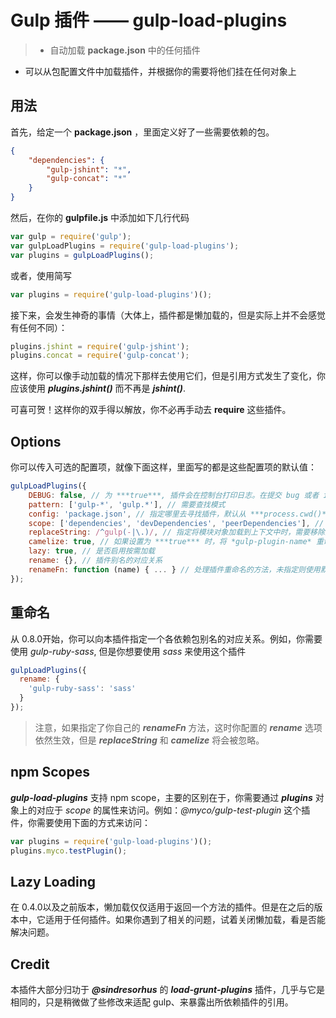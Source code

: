# Gulp 插件 —— gulp-load-plugins

> - 自动加载 **package.json** 中的任何插件
- 可以从包配置文件中加载插件，并根据你的需要将他们挂在任何对象上

## 用法

首先，给定一个 **package.json** ，里面定义好了一些需要依赖的包。

```json
{
    "dependencies": {
        "gulp-jshint": "*",
        "gulp-concat": "*"
    }
}
```

然后，在你的 **gulpfile.js** 中添加如下几行代码

```javascript
var gulp = require('gulp');
var gulpLoadPlugins = require('gulp-load-plugins');
var plugins = gulpLoadPlugins();
```
或者，使用简写

```javascript
var plugins = require('gulp-load-plugins')();
```

接下来，会发生神奇的事情（大体上，插件都是懒加载的，但是实际上并不会感觉有任何不同）：

```javascript
plugins.jshint = require('gulp-jshint');
plugins.concat = require('gulp-concat');
```

这样，你可以像手动加载的情况下那样去使用它们，但是引用方式发生了变化，你应该使用 ***plugins.jshint()*** 而不再是 ***jshint()***.

可喜可贺！这样你的双手得以解放，你不必再手动去 **require** 这些插件。

## Options

你可以传入可选的配置项，就像下面这样，里面写的都是这些配置项的默认值：

```javascript
gulpLoadPlugins({
    DEBUG: false, // 为 ***true***, 插件会在控制台打印日志。在提交 bug 或者 issue debugging 时将很有用。
    pattern: ['gulp-*', 'gulp.*'], // 需要查找模式
    config: 'package.json', // 指定哪里去寻找插件，默认从 ***process.cwd()*** 开始查找。
    scope: ['dependencies', 'devDependencies', 'peerDependencies'], // 指定查找配置中那些 keys 下面的插件。
    replaceString: /^gulp(-|\.)/, // 指定将模块对象加载到上下文中时，需要移除的插件名字的哪个部分。
    camelize: true, // 如果设置为 ***true*** 时，将 *gulp-plugin-name* 重命名为 *gulpPluginName*。
    lazy: true, // 是否启用按需加载
    rename: {}, // 插件别名的对应关系
    renameFn: function (name) { ... } // 处理插件重命名的方法，未指定则使用默认规则
});
```

## 重命名

从 0.8.0开始，你可以向本插件指定一个各依赖包别名的对应关系。例如，你需要使用 *gulp-ruby-sass*, 但是你想要使用 *sass* 来使用这个插件

```javascript
gulpLoadPlugins({
  rename: {
    'gulp-ruby-sass': 'sass'
  }
});
```
> 注意，如果指定了你自己的 ***renameFn*** 方法，这时你配置的 ***rename*** 选项依然生效，但是 ***replaceString*** 和 ***camelize*** 将会被忽略。

## npm Scopes

***gulp-load-plugins*** 支持 npm scope，主要的区别在于，你需要通过 ***plugins*** 对象上的对应于 *scope* 的属性来访问。例如：*@myco/gulp-test-plugin* 这个插件，你需要使用下面的方式来访问：

```javascript
var plugins = require('gulp-load-plugins')();
plugins.myco.testPlugin();
```

## Lazy Loading

在 0.4.0以及之前版本，懒加载仅仅适用于返回一个方法的插件。但是在之后的版本中，它适用于任何插件。如果你遇到了相关的问题，试着关闭懒加载，看是否能解决问题。


## Credit

本插件大部分归功于 ***@sindresorhus*** 的 ***load-grunt-plugins*** 插件，几乎与它是相同的，只是稍微做了些修改来适配 gulp、来暴露出所依赖插件的引用。
